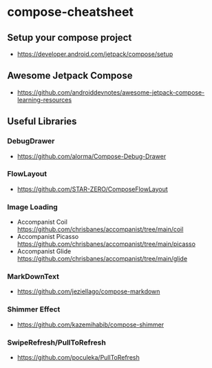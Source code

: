# compose-cheatsheet

## Setup your compose project
- https://developer.android.com/jetpack/compose/setup

## Awesome Jetpack Compose
- https://github.com/androiddevnotes/awesome-jetpack-compose-learning-resources

## Useful Libraries

### DebugDrawer
- https://github.com/alorma/Compose-Debug-Drawer

### FlowLayout
- https://github.com/STAR-ZERO/ComposeFlowLayout

### Image Loading
- Accompanist Coil https://github.com/chrisbanes/accompanist/tree/main/coil
- Accompanist Picasso https://github.com/chrisbanes/accompanist/tree/main/picasso
- Accompanist Glide https://github.com/chrisbanes/accompanist/tree/main/glide

### MarkDownText
- https://github.com/jeziellago/compose-markdown

### Shimmer Effect
- https://github.com/kazemihabib/compose-shimmer

### SwipeRefresh/PullToRefresh 
- https://github.com/poculeka/PullToRefresh


